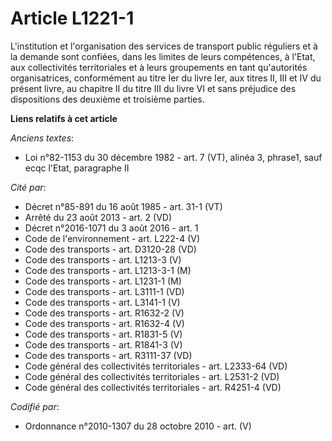 # Article L1221-1

L'institution et l'organisation des services de transport public réguliers et à la demande sont confiées, dans les limites de
leurs compétences, à l'Etat, aux collectivités territoriales et à leurs groupements en tant qu'autorités organisatrices,
conformément au titre Ier du livre Ier, aux titres II, III et IV du présent livre, au chapitre II du titre III du livre VI et
sans préjudice des dispositions des deuxième et troisième parties.

**Liens relatifs à cet article**

_Anciens textes_:

  - Loi n°82-1153 du 30 décembre 1982 - art. 7 (VT), alinéa 3, phrase1, sauf ecqc l'Etat, paragraphe II

_Cité par_:

  - Décret n°85-891 du 16 août 1985 - art. 31-1 (VT)
  - Arrêté du 23 août 2013 - art. 2 (VD)
  - Décret n°2016-1071 du 3 août 2016 - art. 1
  - Code de l'environnement - art. L222-4 (V)
  - Code des transports - art. D3120-28 (VD)
  - Code des transports - art. L1213-3 (V)
  - Code des transports - art. L1213-3-1 (M)
  - Code des transports - art. L1231-1 (M)
  - Code des transports - art. L3111-1 (VD)
  - Code des transports - art. L3141-1 (V)
  - Code des transports - art. R1632-2 (V)
  - Code des transports - art. R1632-4 (V)
  - Code des transports - art. R1831-5 (V)
  - Code des transports - art. R1841-3 (V)
  - Code des transports - art. R3111-37 (VD)
  - Code général des collectivités territoriales - art. L2333-64 (VD)
  - Code général des collectivités territoriales - art. L2531-2 (VD)
  - Code général des collectivités territoriales - art. R4251-4 (VD)

_Codifié par_:

  - Ordonnance n°2010-1307 du 28 octobre 2010 - art. (V)
